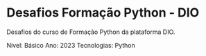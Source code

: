 # Desafios Formação Python - DIO
Desafios do curso de Formação Python da plataforma DIO.

Nível: Básico
Ano: 2023
Tecnologias: Python
